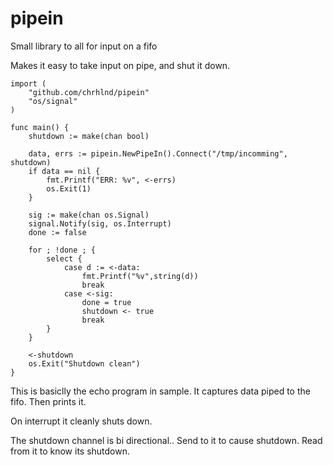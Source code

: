 pipein
=======

Small library to all for input on a fifo

Makes it easy to take input on pipe, and shut it down.

```
import (
	"github.com/chrhlnd/pipein"
	"os/signal"
)

func main() {
	shutdown := make(chan bool)
	
	data, errs := pipein.NewPipeIn().Connect("/tmp/incomming", shutdown)
	if data == nil {
		fmt.Printf("ERR: %v", <-errs)
		os.Exit(1)
	}

	sig := make(chan os.Signal)
	signal.Notify(sig, os.Interrupt)
	done := false

	for ; !done ; {
		select {
			case d := <-data:
				fmt.Printf("%v",string(d))
				break
			case <-sig:
				done = true
				shutdown <- true
				break
		}
	}

	<-shutdown
	os.Exit("Shutdown clean")
}
```

This is basiclly the echo program in sample. It captures data piped to the fifo. Then prints it.

On interrupt it cleanly shuts down.

The shutdown channel is bi directional.. Send to it to cause shutdown. Read from it to know its shutdown.



